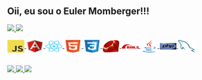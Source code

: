 ## Oii, eu sou o Euler Momberger!!!

<div>
  <a href="https://github.com/eulermomberger">
  <img height="180em" src="https://github-readme-stats.vercel.app/api?username=eulermomberger&show_icons=true&theme=gotham&include_all_commits=true&count_private=true"/>
  <img height="180em" src="https://github-readme-stats.vercel.app/api/top-langs/?username=eulermomberger&layout=compact&langs_count=7&theme=gotham"/>
</div>

<br>

<div style="display: inline_block">
  <img align="center" alt="EulerJs" height="30" width="40" src="https://raw.githubusercontent.com/devicons/devicon/master/icons/javascript/javascript-original.svg">
  <img align="center" alt="EulerAngularJS" height="30" width="40" src="https://raw.githubusercontent.com/devicons/devicon/master/icons/angularjs/angularjs-original.svg">
  <img align="center" alt="EulerReact" height="30" width="40" src="https://raw.githubusercontent.com/devicons/devicon/master/icons/react/react-original.svg">
  <img align="center" alt="EulerHTML" height="30" width="40" src="https://github.com/devicons/devicon/raw/master/icons/html5/html5-original.svg">
  <img align="center" alt="EulerCSS" height="30" width="40" src="https://raw.githubusercontent.com/devicons/devicon/master/icons/css3/css3-original.svg">
  <img align="center" alt="EulerRuby" height="30" width="40" src="https://raw.githubusercontent.com/devicons/devicon/master/icons/ruby/ruby-original.svg">
  <img align="center" alt="EulerRubyOnRails" height="30" width="40" src="https://raw.githubusercontent.com/devicons/devicon/master/icons/rails/rails-plain-wordmark.svg">
  <img align="center" alt="EulerJava" height="30" width="40" src="https://raw.githubusercontent.com/devicons/devicon/master/icons/java/java-original.svg">
  <img align="center" alt="EulerPHP" height="30" width="40" src="https://raw.githubusercontent.com/devicons/devicon/master/icons/php/php-original.svg">
  <img align="center" alt="EulerMySQL" height="30" width="40" src="https://raw.githubusercontent.com/devicons/devicon/master/icons/mysql/mysql-original.svg">
</div>

##

<div style="display: inline_block">
  <a href="https://www.instagram.com/euler_momberger">
    <img src="https://img.shields.io/badge/Instagram-E4405F?style=for-the-badge&logo=instagram&logoColor=white">
  </a>
  <a href="https://www.linkedin.com/in/euler-momberger/">
    <img src="https://img.shields.io/badge/LinkedIn-0077B5?style=for-the-badge&logo=linkedin&logoColor=white">
  </a>
  <a href="mailto:mombergereuler@gmail.com">
    <img src="https://img.shields.io/badge/Gmail-D14836?style=for-the-badge&logo=gmail&logoColor=white">
  </a>
</div>
